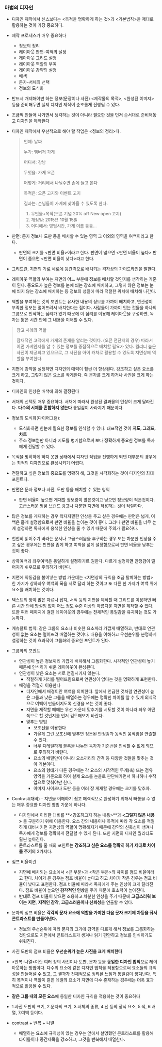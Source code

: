 

### 마법의 디자인

- 디자인 제작에서 센스보다는 <목적을 명확하게 하는 것>과 <기본법칙>을 제대로 활용하는 것이 가장 중요하다. 

- 제작 프로세스가 매우 중요하다

  - 정보의 정리
  - 레이아웃 판면-여백의 설정
  - 레아아웃 그리드 설정
  - 레이아웃 역할의 부여
  - 레이아웃 강약의 설정
  - 배색
  - 문자-서체의 선택
  - 정보의 도식화 

- 반드시 개제해야만 하는 정보(문장이나 사진) <제작물의 목적>, <완성된 이미지> 등을 준비해두면 실제 디자인 제작이 순조롭게 진행될 수 있다.

- 조금씩 만들어 나가면서 생각하는 것이 아니라 필요한 것을 먼저 순서대로 준비해놓고 디자인을 제작한다

- 디자인 제작에서 우선적으로 해야 할 작업은 <정보의 정리>다. 

  > 언제: 날짜
  >
  > 누가: 햄버거 가게
  >
  > 어디서: 강남
  >
  > 무엇을: 가게 오픈
  >
  > 어떻게: 거리에서 나눠주면 손에 들고 본다
  >
  > 목적은: 오픈 고지와 이벤트 고지
  >
  > 결과는: 손님들이 가게에 찾아올 수 있도록 한다.
  >
  > 1. 무엇을+목적(오픈 기념 20% off New open 고지)
  > 2. 개점일: 2015년 10월 15일
  > 3. 어디에서: 영업시간, 가게 이름 등등...

- 판면: 문자 정보나 도판 등을 배치할 수 있는 영역 그 이외의 영역을 여백이라고 한다. 

  - 판면의 크기를 <판면 비율>이라고 한다. 판면이 넓으면 <판면 비율이 높다> 판면이 좁으면 <판면 비율이 낮다>라고 한다.

- 그리드란, 지면의 가로 세로에 등간격으로 배치되는 격자상의 가이드라인을 말한다. 

- 레이아웃 역할의 부여는 지면의 어느 부분에 정보를 배치할 것인지를 생각하는 기준이 된다. 중요도가 높은 정보를 눈에 띄는 장소에 배치하고, 그렇지 않은 정보는 눈에 띄지 않는 장소에 배치하는 등 정보의 성질에 따라 적절한 위치에 배치해 나간다. 

- 역할을 부여하는 것의 포인트는 유사한 내용의 정보를 가까이 배치하고, 연관성이 부족한 정보는 떨어뜨려서 배치한다는 점이다. 사람들이 가까이 잇는 것들을 하나의 그룹으로 인식하는 심리가 있기 때문에 이 심리를 이용해 레이아웃을 구성하면, 독자는 짧은 시간 안에 그 내용을 이해할 수 있다. 



> 참고 사례의 역할
>
> 잠재적인 고객에게 가게의 존재를 알리는 것이다. (오픈 전단지의 경우) 따라서 어떤 가게인지를 알 수 있는 정보를 중점적으로 배치할 필요가 있다. 퀄리티 높은 사진이 제공되고 있으므로, 그 사진을 아이 캐처로 활용할 수 있도록 지면상에 역할을 부여한다. 



- 지면에 강약을 설정하면 디자인의 매력이 훨씬 더 향상된다. 강조하고 싶은 요소를 크게 하고, 그렇지 않은 요소를 작게한다. 즉 문자를 크게 하거나 사진을 크게 하는 것이다. 
- 디자인의 인상은 배색에 의해 결정된다
- 서채의 선택도 매우 중요하다. 서채에 따라서 완성된 결과물의 인상이 크게 달라진다. **다수의 서체를 혼합하지 않는다** 통일감이 사라지기 때문이다. 
- 정보의 도식화(다이어그램):
  - 도식화하면 한눈에 필요한 정보를 인식할 수 있다. 대표적인 것이 **지도, 그래프, 차트** 
  - 주소 정보뿐만 아니라 지도를 병기함으로써 보다 정확하게 중요한 정보를 독자에게 전달할 수 있다. 



- 목적을 명확하게 하지 못한 상태에서 디자인 작업을 진행하게 되면 대부분의 경우에는 최적의 디자인으로 완성시키기 어렵다. 
- 전달하고 싶은 정보의 중요도를 명확히 해, 그것을 시각화하는 것이 디자인의 최대 포인트다. 
- 판면은 문자 정보나 사진, 도판 등을 배치할 수 있는 영역
  - 판면 비율이 높으면 게재할 정보량이 많은것이고 낮으면 정보량이 적은것이다.고급스러운 명품 브랜드 광고나 차분한 지면에 적용하는 것이 적절하다. 
- 많은 정보를 게재하는 경우 왁자지껄한 인상을 주고 싶은 경우에는 판면은 넓게, 여백은 좁게 설정함으로써 판면 비율을 높이는 것이 좋다. 그러나 판면 비율을 너무 높게 설정하면 독자에게 옹색한 인상을 줄 수 있기 때문에 주의가 필요하다.
- 천천히 읽어주기 바라는 문서나 고급스러움을 추구하는 경우 또는 차분한 인상을 주고 싶은 경우에는 판면을 좁게 하고 여백을 넓게 설정함으로써 판면 비율을 낮추는 것이 좋다. 
- 상하여백과 좌우여백은 동일하게 설정하기르 권한다. 다르게 설정하면 안정감이 떨어지기 쉬우므로 주의하기 바란다. 
- 지면에 약동감을 불어넣는 방법 가운데는 <지면상의 규칙을 조금 탈피하는 방법> 한 가지가 상하좌우 여백의 폭을 서로 달리 하는 것이고 또 다른 한 가지가 여백 위에 요소를 배치하는 것이다. 

- 텍스트의 양이 많은 자료나 잡지, 서적 등의 지면을 제작할 때 그리드를 이용하면 빠른 시간 안에 망설임 없이 어느 정도 수준 이상의 아름다운 지면을 제작할 수 있다. 또한 여러 페이지에 걸친 레이아웃의 경우에는 전체적인 통일감을 유지하는 것도 가능하다. 

- 게슈탈트 법칙: 같은 그룹의 요소나 비슷한 요소끼리 가깝게 배열하고, 반대로 연관성이 없는 요소는 떨어뜨려 배열하는 것이다. 내용을 이해하고 우선순위를 분명하게 설정하는 것이 효과적이 그룹화의 중요한 포인트가 된다. 
- 그룹화의 포인트
  - 연관성이 높은 정보끼리 가깝게 배치해서 그룹화한다. 시각적인 연관성이 높기 때문에 인식하기 쉬운 레이아웃이 완성된다. 
  - 연관성이 낮은 요소는 서로 연결시키지 않는다. 
    - 적절하게 거리를 떨어뜨림으로써 연관성이 없다는 것을 명확하게 표현한다.
  - 배경을 적절히 이용한다
    - 디자인에서 배경이란 여백을 의미한다. 앞에서 언급한 것처럼 연관성이 높은 그룹과 낮은 그룹을 배열하는 경우에는 명확한 차이를 알 수 있게 의식적으로 여백이 만들어지도록 신경을 쓰는 것이 좋다. 
    - 지면을 제작할 때에는 우선 가운데 맞추기를 시도할 것이 아니라 좌우 어떤 쪽으로 할 것인지를 먼저 검토해보기 바란다. 
    - 맞추는 방법
      - 보조선을 이용한다
      - 기울게 그린 보조선에 맞추면 정돈된 안정감과 동적인 움직임을 연출할 수 있다.
      - 너무 디테일하게 블록을 나누면 독자가 기준선을 인식할 수 없게 되므로 주의하기 바란다.
      - 요소의 배열만이 아니라 요소끼리의 간격 등 다양한 것들을 맞추는 것이 기본이다.
      - 요소의 형태가 다른 경우에는 각 요소의 시각적인 무게(축) 또는 점유 영역을 기준으로 하여 실제 요소를 눈을로 판단해가면서 하나하나 수작업으로 맞춰야만 한다.
      - 이미지 사이즈나 도판 등을 여러 장 게재할 경우에는 크기를 맞추자.



- Contrast(대비) - 지면을 이해하기 쉽고 매력적으로 완성하기 위해서 빼놓을 수 없는 매우 종요한 디자인 방법 가운데 하나다. 
  - 디자인에서 이러한 대비를 **<강조하고자 하는 내용>**과 **<그렇지 않은 내용>** 을 구분하기 위해 이용한다. 요소 간의 내용이나 목적에 따라 각 요소를 적절하게 대비시키면 지면상의 역할이 명확해지기 때문에 강약의 신축성이 생겨나 독자에게 정보를 정확하게 전달할 수 있게 된다. 또한 지면의 디자인 퀄리티도 훨씬 높아진다. 
  - 콘트라스트를 줄 때의 포인트는 **강조하고 싶은 요소를 명확히 하기** **제대로 차이를 주기**의 2가지다. 
- 점프 비율이란
  - 지면에 배치되는 요소에서 <큰 부분>과 <작은 부분>의 차이를 점프 비율이라고 한다.  차이가 큰 경우는 점프 비율이 높다고 하고 차이가 작은 경우는 점프 비율이 낮다고 표현한다. 점프 비율에 따라서 독자에게 주는 인상이 크게 달라진다. 점프 비율이 높으면 **감각적인 인상**을 주기 때문에 호소력이 높아진다.
  - 반대로 점프 비율이 낮으면 조용하고 차분한 인상을 주기 때문에 **고급스러워 보이는 지면**, **지적인 감각**, **고급스러움이나 신뢰성**을 연출할 수 있다. 
- 문자의 점프 비율은 **각각의 문자 요소에 역할을 가미한 다음 문자 크기에 차등을 둬서 콘트라스트를 만들어낸다.** 
  - 정보의 우선순위에 따라 문자의 크기에 강약을 다르게 해서 정보를 그룹화하는 것만으로도 지면에서 콘트라스트가 생겨나 읽기 편안하고 정보를 인식하기도 쉬워진다.
- 사진 도판의 점프 비율은 **우선순위가 높은 사진을 크게 배치한다** 

- <반복-나열>이란 여러 장의 사진이나 도판, 문자 등을 **동일한 디자인 법칙**으로 레이아웃하는 방법이다. 다수의 요소에 같은 디자인 법칙을 적용함으로써 요소들의 규칙성을 만들어낼 수 있고, 그 결과가 전체적으로 정리된 느낌과 통일감이 생겨난다. 특히 목적이나 역할이 같은 레벨의 요소가 지면에 다수 존재하는 경우에는 더욱 효과적으로 활용될 수 있다.

-  **같은 그룹 내의 모든 요소**에 동일한 디자인 규칙을 적용하는 것이 중요하다 
  - 1.사진 도판의 크기, 2.문자의 크기, 3.서체의 종류, 4.선 등의 장식 요소, 5.색, 6.배열, 7.여백 등이다. 
- contrast + 반복 + 나열
  - 배열하는 요소에 규칙성이 있는 경우는 앞에서 설명했던 콘트라스트를 활용해 타이틀이나 중간제목을 강조하고, 그것을 반복해서 배열한다. 